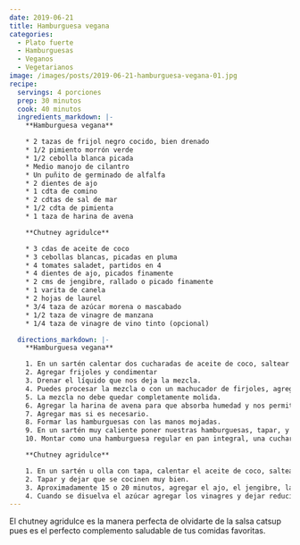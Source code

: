 ```yaml
---
date: 2019-06-21
title: Hamburguesa vegana
categories:
  - Plato fuerte
  - Hamburguesas
  - Veganos
  - Vegetarianos
image: /images/posts/2019-06-21-hamburguesa-vegana-01.jpg
recipe:
  servings: 4 porciones
  prep: 30 minutos
  cook: 40 minutos
  ingredients_markdown: |-
    **Hamburguesa vegana**

    * 2 tazas de frijol negro cocido, bien drenado
    * 1/2 pimiento morrón verde
    * 1/2 cebolla blanca picada
    * Medio manojo de cilantro
    * Un puñito de germinado de alfalfa
    * 2 dientes de ajo
    * 1 cdta de comino
    * 2 cdtas de sal de mar
    * 1/2 cdta de pimienta
    * 1 taza de harina de avena

    **Chutney agridulce**

    * 3 cdas de aceite de coco
    * 3 cebollas blancas, picadas en pluma
    * 4 tomates saladet, partidos en 4
    * 4 dientes de ajo, picados finamente
    * 2 cms de jengibre, rallado o picado finamente
    * 1 varita de canela
    * 2 hojas de laurel
    * 3/4 taza de azúcar morena o mascabado
    * 1/2 taza de vinagre de manzana
    * 1/4 taza de vinagre de vino tinto (opcional)

  directions_markdown: |-
    **Hamburguesa vegana**

    1. En un sartén calentar dos cucharadas de aceite de coco, saltear el pimiento verde, la cebolla, el ajo, todo picado muy finamente.
    2. Agregar frijoles y condimentar
    3. Drenar el líquido que nos deja la mezcla.
    4. Puedes procesar la mezcla o con un machucador de firjoles, agregar por último el germinado y el cilantro.
    5. La mezcla no debe quedar completamente molida.
    6. Agregar la harina de avena para que absorba humedad y nos permita hacer forma de hamburguesa nuestra mezcla.
    7. Agregar mas si es necesario.
    8. Formar las hamburguesas con las manos mojadas.
    9. En un sartén muy caliente poner nuestras hamburguesas, tapar, y voltear cuando esté dorada, aprox 5 minutos por lado.
    10. Montar como una hamburguesa regular en pan integral, una cucharada de chutney agridulce y unas rebanadas de aguacate y germinado de alfalfa.

    **Chutney agridulce**

    1. En un sartén u olla con tapa, calentar el aceite de coco, saltear la cebolla y el tomate.
    2. Tapar y dejar que se cocinen muy bien.
    3. Aproximadamente 15 o 20 minutos, agregar el ajo, el jengibre, la canela, el laurel y el azúcar.
    4. Cuando se disuelva el azúcar agregar los vinagres y dejar reducir a fuego lento, aprox 20 minutos más.
---
```

El chutney agridulce es la manera perfecta de olvidarte de la salsa catsup pues es el perfecto complemento saludable de tus comidas favoritas.
